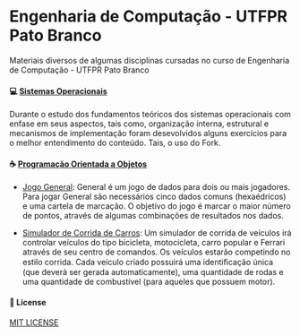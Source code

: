 # Engenharia de Computação - UTFPR Pato Branco
Materiais diversos de algumas disciplinas cursadas no curso de Engenharia de Computação - UTFPR Pato Branco

#### 	:computer: [Sistemas Operacionais](https://github.com/keikomori/CP-UTFPR/tree/master/Sistemas%20Operacionais) 
Durante o estudo dos fundamentos teóricos dos sistemas operacionais com enfase em seus aspectos, tais como, organização interna, estrutural e mecanismos de implementação foram desevolvidos alguns exercícios para o melhor entendimento do conteúdo.
Tais, o uso do Fork.

#### 	:coffee: [Programação Orientada a Objetos](https://github.com/keikomori/CP-UTFPR/tree/master/Programa%C3%A7%C3%A3o%20Orientada%20a%20Objetos)

* [Jogo General](https://github.com/keikomori/): General é um jogo de dados para dois ou mais jogadores. Para jogar General são necessários cinco dados comuns (hexaédricos) e uma cartela de marcação. O objetivo do jogo é marcar o maior número de pontos, através de algumas combinações de resultados nos dados.

* [Simulador de Corrida de Carros](https://github.com/keikomori/): Um simulador de corrida de veículos irá controlar veículos do tipo bicicleta, motocicleta, carro popular e Ferrari através de seu centro de comandos. Os veículos estarão competindo no estilo corrida. Cada veículo criado possuirá uma identiﬁcação única (que deverá ser gerada automaticamente), uma quantidade de rodas e uma quantidade de combustível (para aqueles que possuem motor).

#### :page_facing_up: License

[MIT LICENSE](https://github.com/keikomori/)
